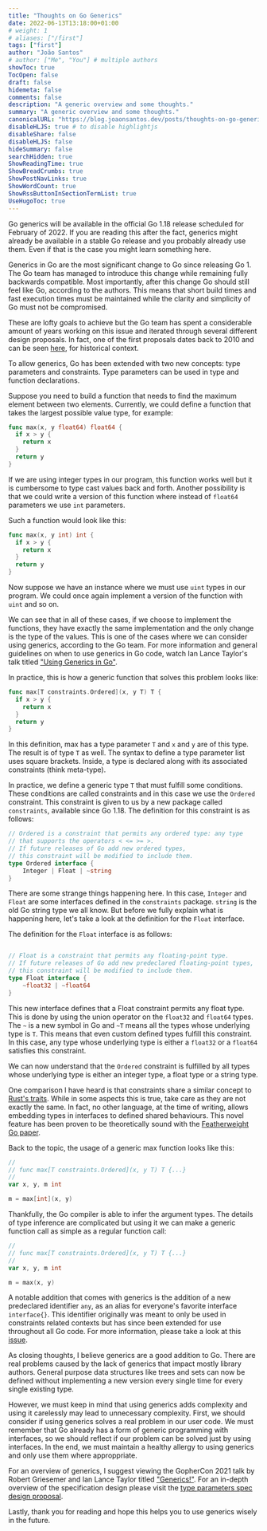 ```yaml
---
title: "Thoughts on Go Generics"
date: 2022-06-13T13:18:00+01:00
# weight: 1
# aliases: ["/first"]
tags: ["first"]
author: "João Santos"
# author: ["Me", "You"] # multiple authors
showToc: true
TocOpen: false
draft: false
hidemeta: false
comments: false
description: "A generic overview and some thoughts."
summary: "A generic overview and some thoughts."
canonicalURL: "https://blog.joaonsantos.dev/posts/thoughts-on-go-generics"
disableHLJS: true # to disable highlightjs
disableShare: false
disableHLJS: false
hideSummary: false
searchHidden: true
ShowReadingTime: true
ShowBreadCrumbs: true
ShowPostNavLinks: true
ShowWordCount: true
ShowRssButtonInSectionTermList: true
UseHugoToc: true
---
```


Go generics will be available in the official Go 1.18 release scheduled for
February of 2022. If you are reading this after the fact, generics might already
be available in a stable Go release and you probably already use them. Even if
that is the case you might learn something here.

Generics in Go are the most significant change to Go since releasing Go 1. The
Go team has managed to introduce this change while remaining fully backwards
compatible. Most importantly, after this change Go should still feel like Go,
according to the authors. This means that short build times and fast execution
times must be maintained while the clarity and simplicity of Go must not be
compromised.

These are lofty goals to achieve but the Go team has spent a considerable amount
of years working on this issue and iterated through several different design
proposals. In fact, one of the first proposals dates back to 2010 and can be
seen
[here](https://go.googlesource.com/proposal/+/master/design/15292/2010-06-type-functions.md),
for historical context.

To allow generics, Go has been extended with two new concepts: type parameters
and constraints. Type parameters can be used in type and function declarations.

Suppose you need to build a function that needs to find the maximum element
between two elements. Currently, we could define a function that takes the
largest possible value type, for example:
```go
func max(x, y float64) float64 {
  if x > y {
    return x
  }
  return y
}
```

If we are using integer types in our program, this function works well but it is
cumbersome to type cast values back and forth. Another possibility is that we
could write a version of this function where instead of `float64` parameters we
use `int` parameters.

Such a function would look like this:
```go
func max(x, y int) int {
  if x > y {
    return x
  }
  return y
}
```

Now suppose we have an instance where we must use `uint` types in our program.
We could once again implement a version of the function with `uint` and so on.

We can see that in all of these cases, if we choose to implement the functions,
they have exactly the same implementation and the only change is the type of the
values. This is one of the cases where we can consider using generics, according
to the Go team. For more information and general guidelines on when to use
generics in Go code, watch Ian Lance Taylor's talk titled ["Using Generics in
Go"](https://www.youtube.com/watch?v=nr8EpUO9jhw).

In practice, this is how a generic function that solves this problem looks like:
```go
func max[T constraints.Ordered](x, y T) T {
  if x > y {
    return x
  }
  return y
}
```

In this definition, max has a type parameter `T` and `x` and `y` are of this
type. The result is of type `T` as well. The syntax to define a type parameter
list uses square brackets. Inside, a type is declared along with its associated
constraints (think meta-type).

In practice, we define a generic type `T` that must fulfill some conditions.
These conditions are called constraints and in this case we use the `Ordered`
constraint. This constraint is given to us by a new package called
`constraints`, available since Go 1.18. The definition for this constraint is as
follows:
```go
// Ordered is a constraint that permits any ordered type: any type
// that supports the operators < <= >= >.
// If future releases of Go add new ordered types,
// this constraint will be modified to include them.
type Ordered interface {
	Integer | Float | ~string
}
```

There are some strange things happening here. In this case, `Integer` and
`Float` are some interfaces defined in the `constraints` package. `string` is
the old Go string type we all know. But before we fully explain what is
happening here, let's take a look at the definition for the `Float` interface.

The definition for the `Float` interface is as follows:
```go

// Float is a constraint that permits any floating-point type.
// If future releases of Go add new predeclared floating-point types,
// this constraint will be modified to include them.
type Float interface {
	~float32 | ~float64
}
```

This new interface defines that a Float constraint permits any float type. This
is done by using the union operator on the `float32` and `float64` types. The
`~` is a new symbol in Go and `~T` means all the types whose underlying type is
`T`. This means that even custom defined types fulfill this constraint. In this
case, any type whose underlying type is either a `float32` or a `float64`
satisfies this constraint.

We can now understand that the `Ordered` constraint is fulfilled by all types
whose underlying type is either an integer type, a float type or a string type.

One comparison I have heard is that constraints share a similar concept to
[Rust's traits](https://doc.rust-lang.org/book/ch10-02-traits.html). While in
some aspects this is true, take care as they are not exactly the same. In fact,
no other language, at the time of writing, allows embedding types in interfaces
to defined shared behaviours. This novel feature has been proven to be
theoretically sound with the [Featherweight Go
paper](https://arxiv.org/pdf/2005.11710.pdf).


Back to the topic, the usage of a generic max function looks like this:
```go
//
// func max[T constraints.Ordered](x, y T) T {...}
//
var x, y, m int

m = max[int](x, y)
```

Thankfully, the Go compiler is able to infer the argument types. The details of
type inference are complicated but using it we can make a generic function call
as simple as a regular function call:
```go
//
// func max[T constraints.Ordered](x, y T) T {...}
//
var x, y, m int

m = max(x, y)
```

A notable addition that comes with generics is the addition of a new predeclared
identifier `any`, as an alias for everyone's favorite interface `interface{}`.
This identifier originally was meant to only be used in constraints related
contexts but has since been extended for use throughout all Go code. For more
information, please take a look at this
[issue](https://github.com/golang/go/issues/33232).

As closing thoughts, I believe generics are a good addition to Go. There are
real problems caused by the lack of generics that impact mostly library authors.
General purpose data structures like trees and sets can now be defined without
implementing a new version every single time for every single existing type.

However, we must keep in mind that using generics adds complexity and using it
carelessly may lead to unnecessary complexity. First, we should consider if
using generics solves a real problem in our user code. We must remember that Go
already has a form of generic programming with interfaces, so we should reflect if
our problem can be solved just by using interfaces. In the end, we must maintain
a healthy allergy to using generics and only use them where approppriate.

For an overview of generics, I suggest viewing the GopherCon 2021 talk by Robert
Griesemer and Ian Lance Taylor titled
["Generics!"](https://www.youtube.com/watch?v=Pa_e9EeCdy8). For an in-depth
overview of the specification design please visit the [type parameters spec
design
proposal](https://go.googlesource.com/proposal/+/refs/heads/master/design/43651-type-parameters.md).

Lastly, thank you for reading and hope this helps you to use generics wisely in
the future.
